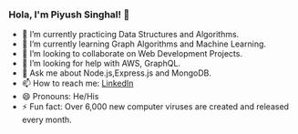 ### Hola, I'm Piyush Singhal! 👋

- 🔭 I’m currently practicing Data Structures and Algorithms.
- 🌱 I’m currently learning Graph Algorithms and Machine Learning.
- 👯 I’m looking to collaborate on Web Development Projects.
- 🤔 I’m looking for help with AWS, GraphQL.
- 💬 Ask me about Node.js,Express.js and MongoDB.
- 📫 How to reach me: [LinkedIn](https://www.linkedin.com/in/piyush2103/)
- 😄 Pronouns: He/His
- ⚡ Fun fact: Over 6,000 new computer viruses are created and released every month. 
